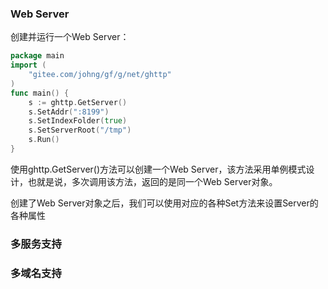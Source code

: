 ### Web Server
创建并运行一个Web Server：
```go
package main
import (
    "gitee.com/johng/gf/g/net/ghttp"
)
func main() {
    s := ghttp.GetServer()
    s.SetAddr(":8199")
    s.SetIndexFolder(true)
    s.SetServerRoot("/tmp")
    s.Run()
}
```
使用ghttp.GetServer()方法可以创建一个Web Server，该方法采用单例模式设计，也就是说，多次调用该方法，返回的是同一个Web Server对象。

创建了Web Server对象之后，我们可以使用对应的各种Set方法来设置Server的各种属性
### 多服务支持


### 多域名支持